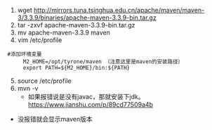 1. wget http://mirrors.tuna.tsinghua.edu.cn/apache/maven/maven-3/3.3.9/binaries/apache-maven-3.3.9-bin.tar.gz
2. tar -zxvf apache-maven-3.3.9-bin.tar.gz
3. mv apache-maven-3.3.9 maven
4. vim /etc/profile
```
#添加环境变量
     M2_HOME=/opt/tyrone/maven （注意这里是maven的安装路径）
     export PATH=${M2_HOME}/bin:${PATH}
```
5. source /etc/profile
6. mvn -v
   - 如果报错说是没有javac，那就安装下jdk。https://www.jianshu.com/p/89cd77509a4b
  - 没报错就会显示maven版本


